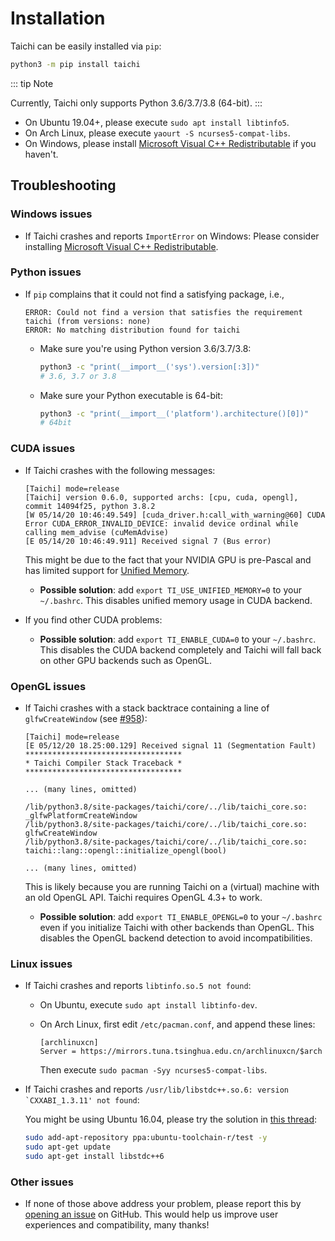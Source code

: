 # Installation

Taichi can be easily installed via `pip`:

```bash
python3 -m pip install taichi
```

::: tip Note

Currently, Taichi only supports Python 3.6/3.7/3.8 (64-bit).
:::

-   On Ubuntu 19.04+, please execute `sudo apt install libtinfo5`.
-   On Arch Linux, please execute `yaourt -S ncurses5-compat-libs`.
-   On Windows, please install [Microsoft Visual C++
    Redistributable](https://aka.ms/vs/16/release/vc_redist.x64.exe) if
    you haven\'t.

## Troubleshooting

### Windows issues

-   If Taichi crashes and reports `ImportError` on Windows: Please
    consider installing [Microsoft Visual C++
    Redistributable](https://aka.ms/vs/16/release/vc_redist.x64.exe).

### Python issues

-   If `pip` complains that it could not find a satisfying package,
    i.e.,

    ```
    ERROR: Could not find a version that satisfies the requirement taichi (from versions: none)
    ERROR: No matching distribution found for taichi
    ```

    -   Make sure you\'re using Python version 3.6/3.7/3.8:

        ```bash
        python3 -c "print(__import__('sys').version[:3])"
        # 3.6, 3.7 or 3.8
        ```

    -   Make sure your Python executable is 64-bit:

        ```bash
        python3 -c "print(__import__('platform').architecture()[0])"
        # 64bit
        ```

### CUDA issues

-   If Taichi crashes with the following messages:

    ```
    [Taichi] mode=release
    [Taichi] version 0.6.0, supported archs: [cpu, cuda, opengl], commit 14094f25, python 3.8.2
    [W 05/14/20 10:46:49.549] [cuda_driver.h:call_with_warning@60] CUDA Error CUDA_ERROR_INVALID_DEVICE: invalid device ordinal while calling mem_advise (cuMemAdvise)
    [E 05/14/20 10:46:49.911] Received signal 7 (Bus error)
    ```

    This might be due to the fact that your NVIDIA GPU is pre-Pascal and
    has limited support for [Unified
    Memory](https://www.nextplatform.com/2019/01/24/unified-memory-the-final-piece-of-the-gpu-programming-puzzle/).

    -   **Possible solution**: add `export TI_USE_UNIFIED_MEMORY=0` to
        your `~/.bashrc`. This disables unified memory usage in CUDA
        backend.

-   If you find other CUDA problems:

    -   **Possible solution**: add `export TI_ENABLE_CUDA=0` to your
        `~/.bashrc`. This disables the CUDA backend completely and
        Taichi will fall back on other GPU backends such as OpenGL.

### OpenGL issues

-   If Taichi crashes with a stack backtrace containing a line of
    `glfwCreateWindow` (see
    [\#958](https://github.com/taichi-dev/taichi/issues/958)):

    ``` {9-11}
    [Taichi] mode=release
    [E 05/12/20 18.25:00.129] Received signal 11 (Segmentation Fault)
    ***********************************
    * Taichi Compiler Stack Traceback *
    ***********************************

    ... (many lines, omitted)

    /lib/python3.8/site-packages/taichi/core/../lib/taichi_core.so: _glfwPlatformCreateWindow
    /lib/python3.8/site-packages/taichi/core/../lib/taichi_core.so: glfwCreateWindow
    /lib/python3.8/site-packages/taichi/core/../lib/taichi_core.so: taichi::lang::opengl::initialize_opengl(bool)

    ... (many lines, omitted)
    ```

    This is likely because you are running Taichi on a (virtual) machine
    with an old OpenGL API. Taichi requires OpenGL 4.3+ to work.

    -   **Possible solution**: add `export TI_ENABLE_OPENGL=0` to your
        `~/.bashrc` even if you initialize Taichi with other backends
        than OpenGL. This disables the OpenGL backend detection to avoid
        incompatibilities.

### Linux issues

-   If Taichi crashes and reports `libtinfo.so.5 not found`:

    -   On Ubuntu, execute `sudo apt install libtinfo-dev`.

    -   On Arch Linux, first edit `/etc/pacman.conf`, and append these
        lines:

        ```
        [archlinuxcn]
        Server = https://mirrors.tuna.tsinghua.edu.cn/archlinuxcn/$arch
        ```

        Then execute `sudo pacman -Syy ncurses5-compat-libs`.

-   If Taichi crashes and reports
    `` /usr/lib/libstdc++.so.6: version `CXXABI_1.3.11' not found ``:

    You might be using Ubuntu 16.04, please try the solution in [this
    thread](https://github.com/tensorflow/serving/issues/819#issuecomment-377776784):

    ```bash
    sudo add-apt-repository ppa:ubuntu-toolchain-r/test -y
    sudo apt-get update
    sudo apt-get install libstdc++6
    ```

### Other issues

-   If none of those above address your problem, please report this by
    [opening an
    issue](https://github.com/taichi-dev/taichi/issues/new?labels=potential+bug&template=bug_report.md)
    on GitHub. This would help us improve user experiences and
    compatibility, many thanks!

